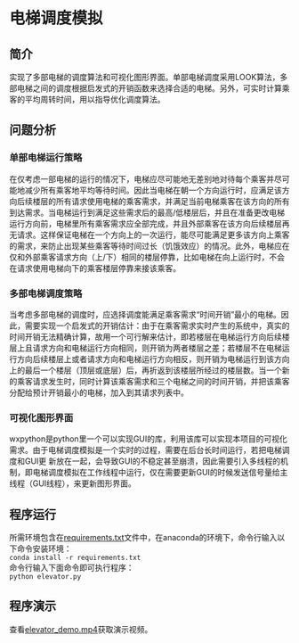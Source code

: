 # 电梯调度模拟  
## 简介  
  实现了多部电梯的调度算法和可视化图形界面。单部电梯调度采用LOOK算法，多部电梯之间的调度根据启发式的开销函数来选择合适的电梯。另外，可实时计算乘客的平均周转时间，用以指导优化调度算法。
## 问题分析  
### 单部电梯运行策略   
  在仅考虑一部电梯的运行的情况下，电梯应尽可能地无差别地对待每个乘客并尽可能地减少所有乘客地平均等待时间。因此当电梯在朝一个方向运行时，应满足该方向后续楼层的所有请求使用电梯的乘客需求，并满足当前电梯乘客在该方向的所有到达需求。当电梯运行到满足这些需求后的最高/低楼层后，并且在准备更改电梯运行方向前，电梯里所有乘客需求应全部完成，并且外部乘客在该方向后续楼层再无请求。这样保证电梯在一个方向上的一次运行，能尽可能满足更多该方向上乘客的需求，来防止出现某些乘客等待时间过长（饥饿效应）的情况。此外，电梯应在仅和外部乘客请求方向（上/下）相同的楼层停靠，比如电梯在向上运行时，不会在请求使用电梯向下的乘客楼层停靠来接该乘客。  
### 多部电梯调度策略 
  当考虑多部电梯的调度时，应选择调度能满足乘客需求“时间开销”最小的电梯。因此，需要实现一个启发式的开销估计：由于在乘客需求实时产生的系统中，真实的时间开销无法精确计算，故用一个可行解来估计，即若楼层在电梯运行方向后续楼层上且请求方向和电梯运行方向相同，则开销为两者楼层之差；若楼层不在电梯运行方向后续楼层上或者请求方向和电梯运行方向相反，则开销为电梯运行到该方向上的最后一个楼层（顶层或底层）后，再折返到该楼层所经过的楼层数。当一个新的乘客请求发生时，同时计算该乘客需求和三个电梯之间的时间开销，并把该乘客分配给预计开销最小的电梯，加入到其请求列表中。
### 可视化图形界面  
  wxpython是python里一个可以实现GUI的库，利用该库可以实现本项目的可视化需求。由于电梯调度模拟是一个实时的过程，需要在后台长时间运行，若把电梯调度和GUI更 新放在一起，会导致GUI的不稳定甚至崩溃，因此需要引入多线程的机制，即电梯调度模拟在工作线程中运行，仅在需要更新GUI的时候发送信号量给主线程（GUI线程），来更新图形界面。
## 程序运行
所需环境包含在[requirements.txt](requirements.txt)文件中，在anaconda的环境下，命令行输入以下命令安装环境：  
`conda install -r requirements.txt`  
命令行输入下面命令即可执行程序：  
`python elevator.py`  
## 程序演示
查看[elevator_demo.mp4](elevator_demo.mp4)获取演示视频。

